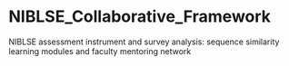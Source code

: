 # NIBLSE_Collaborative_Framework
NIBLSE assessment instrument and survey analysis: sequence similarity learning modules and faculty mentoring network
